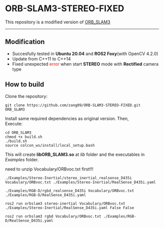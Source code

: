 # ORB-SLAM3-STEREO-FIXED

This repository is a modified version of [ORB_SLAM3](https://github.com/UZ-SLAMLab/ORB_SLAM3)  


--- 

## Modification
- Succesfully tested in **Ubuntu 20.04** and **ROS2 Foxy**(with OpenCV 4.2.0)
- Update from C++11 to C++14
- Fixed unexpected <span style="color:red">error</span> when start **STEREO** mode with **Rectified** camera type  

## How to build
Clone the repository:
```
git clone https://github.com/zang09/ORB-SLAM3-STEREO-FIXED.git ORB_SLAM3
```

Install same required dependencies as original version. Then,  
Execute:
```
cd ORB_SLAM3
chmod +x build.sh
./build.sh
source colcon_ws/install/local_setup.bash
```
This will create **libORB_SLAM3.so**  at *lib* folder and the executables in *Examples* folder.

need to unzip Vocabulary/ORBvoc.txt first!!!

```
./Examples/Stereo-Inertial/stereo_inertial_realsense_D435i Vocabulary/ORBvoc.txt ./Examples/Stereo-Inertial/RealSense_D435i.yaml
```
```
./Examples/RGB-D/rgbd_realsense_D435i Vocabulary/ORBvoc.txt ./Examples/RGB-D/RealSense_D435i.yaml
```
```
ros2 run orbslam3 stereo-inertial Vocabulary/ORBvoc.txt ./Examples/Stereo-Inertial/RealSense_D435i.yaml False False
```
```
ros2 run orbslam3 rgbd Vocabulary/ORBvoc.txt ./Examples/RGB-D/RealSense_D435i.yaml
```

